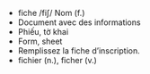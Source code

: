 - fiche	/fiʃ/	Nom (f.)	
- Document avec des informations	
- Phiếu, tờ khai	
- Form, sheet	
- Remplissez la fiche d’inscription.	
- fichier (n.), ficher (v.)